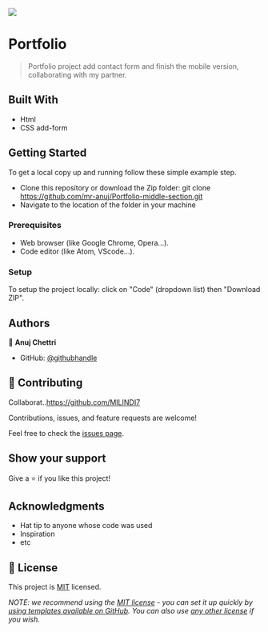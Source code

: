 ![](https://img.shields.io/badge/Microverse-blueviolet)


# Portfolio

> Portfolio project add contact form and finish the mobile version, collaborating with my partner. 



## Built With

- Html
- CSS
 add-form


## Getting Started
 To get a local copy up and running follow these simple example step.
- Clone this repository or download the Zip folder:
git clone https://github.com/mr-anuj/Portfolio-middle-section.git
- Navigate to the location of the folder in your machine

### Prerequisites
- Web browser (like Google Chrome, Opera...).
- Code editor (like Atom, VScode...).

### Setup
To setup the project locally: click on "Code" (dropdown list) then "Download ZIP".


## Authors

👤 **Anuj Chettri**

- GitHub: [@githubhandle](https://github.com/mr-anuj)


## 🤝 Contributing

Collaborat..https://github.com/MILINDI7

Contributions, issues, and feature requests are welcome!

Feel free to check the [issues page](../../issues/).

## Show your support

Give a ⭐️ if you like this project!

## Acknowledgments

- Hat tip to anyone whose code was used
- Inspiration
- etc

## 📝 License

This project is [MIT](./LICENSE) licensed.

_NOTE: we recommend using the [MIT license](https://choosealicense.com/licenses/mit/) - you can set it up quickly by [using templates available on GitHub](https://docs.github.com/en/communities/setting-up-your-project-for-healthy-contributions/adding-a-license-to-a-repository). You can also use [any other license](https://choosealicense.com/licenses/) if you wish._
